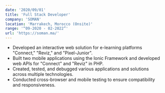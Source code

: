 ```yaml
---
date: '2020/09/01'
title: 'Full Stack Developer'
company: 'SOMAN'
location: 'Marrakech, Morocco (Onsite)'
range: '“09-2020 - 02-2022”'
url: 'https://soman.ma/'
---
```


- Developed an interactive web solution for e-learning platforms "Connect," "Reviz," and "Pixel-Junior".
- Built two mobile applications using the Ionic Framework and developed web APIs for "Connect" and "Reviz" in PHP.
- Created, tested, and debugged various applications and solutions across multiple technologies.
- Conducted cross-browser and mobile testing to ensure compatibility and responsiveness.